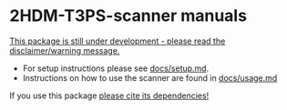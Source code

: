 # 2HDM-T3PS-scanner manuals

[This package is still under development - please read the disclaimer/warning message.](./docs/warning.md)

- For setup instructions please see [docs/setup.md](./docs/setup.md).
- Instructions on how to use the scanner are found in [docs/usage.md](./docs/usage.md)


If you use this package [please cite its dependencies!](./docs/to_cite.md)
